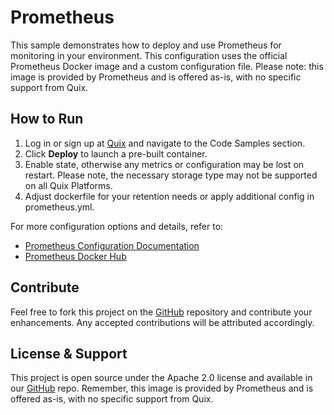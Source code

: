 # Prometheus

This sample demonstrates how to deploy and use Prometheus for monitoring in your environment. This configuration uses the official Prometheus Docker image and a custom configuration file. Please note: this image is provided by Prometheus and is offered as-is, with no specific support from Quix.

## How to Run

1. Log in or sign up at [Quix](https://portal.platform.quix.io/signup?xlink=github) and navigate to the Code Samples section.
2. Click **Deploy** to launch a pre-built container.
3. Enable state, otherwise any metrics or configuration may be lost on restart. Please note, the necessary storage type may not be supported on all Quix Platforms.
4. Adjust dockerfile for your retention needs or apply additional config in prometheus.yml.

For more configuration options and details, refer to:

- [Prometheus Configuration Documentation](https://prometheus.io/docs/prometheus/latest/configuration/configuration/)
- [Prometheus Docker Hub](https://hub.docker.com/r/prom/prometheus)

## Contribute

Feel free to fork this project on the [GitHub](https://github.com/quixio/quix-samples) repository and contribute your enhancements. Any accepted contributions will be attributed accordingly.

## License & Support

This project is open source under the Apache 2.0 license and available in our [GitHub](https://github.com/quixio/quix-samples) repo. Remember, this image is provided by Prometheus and is offered as-is, with no specific support from Quix.
